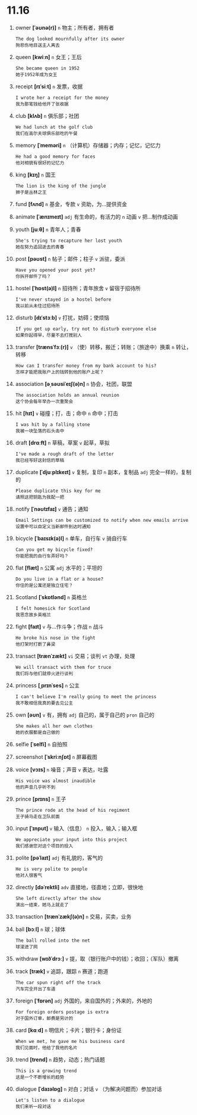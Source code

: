 # 11.16

1. owner **[ˈəʊnə(r)]** `n` 物主；所有者，拥有者

   ```
   The dog looked mournfully after its owner
   狗悲伤地目送主人离去
   ```

2. queen **[kwiːn]** `n` 女王；王后

   ```
   She became queen in 1952
   她于1952年成为女王
   ```

3. receipt **[rɪˈsiːt]** `n` 发票，收据

   ```
   I wrote her a receipt for the money
   我为那笔钱给他开了张收据
   ```

4. club **[klʌb]** `n` 俱乐部；社团

   ```
   We had lunch at the golf club
   我们在高尔夫球俱乐部吃的午餐
   ```

5. memory **[ˈmeməri]** `n` （计算机）存储器；内存；记忆，记忆力

   ```
   He had a good memory for faces
   他对相貌有很好的记忆力
   ```

6. king **[kɪŋ]** `n` 国王

   ```
   The lion is the king of the jungle
   狮子是丛林之王
   ```

7. fund **[fʌnd]** `n` 基金，专款 `v` 资助，为...提供资金

8. animate **[ˈænɪmeɪt]** `adj` 有生命的，有活力的 `n` 动画 `v` 把...制作成动画

9. youth **[juːθ]** `n` 青年人；青春

   ```
   She's trying to recapture her lost youth
   她在努力追回逝去的青春
   ```

10. post **[pəʊst]** `n` 帖子；邮件；柱子 `v` 派驻，委派

    ```
    Have you opened your post yet?
    你拆开邮件了吗？
    ```

11. hostel **[ˈhɒst(ə)l]** `n` 招待所；青年旅舍 `v` 留宿于招待所

    ```
    I've never stayed in a hostel before
    我以前从未住过招待所
    ```

12. disturb **[dɪˈstɜːb]** `v` 打扰，妨碍；使烦恼

    ```
    If you get up early, try not to disturb everyone else
    如果你起得早，尽量不去打搅别人
    ```

13. transfer **[trænsˈfɜː(r)]** `v` （使）转移，搬迁；转账；（旅途中）换乘 `n` 转让，转移

    ```
    How can I transfer money from my bank account to his?
    怎样才能把我账户上的钱转到他的账户上呢？
    ```

14. association **[əˌsəʊsiˈeɪʃ(ə)n]** `n` 协会，社团，联盟

    ```
    The association holds an annual reunion
    这个协会每年举办一次重聚会
    ```

15. hit **[hɪt]** `v` 碰撞；打，击；命中 `n` 命中；打击

    ```
    I was hit by a falling stone
    我被一块坠落的石头击中
    ```

16. draft **[drɑːft]** `n` 草稿，草案 `v` 起草，草拟

    ```
    I've made a rough draft of the letter
    我已经写好这封信的草稿
    ```

17. duplicate **[ˈdjuːplɪkeɪt]** `v` 复制，复印 `n` 副本，复制品 `adj` 完全一样的，复制的

    ```
    Please duplicate this key for me
    请照这把钥匙为我配一把
    ```

18. notify **[ˈnəʊtɪfaɪ]** `v` 通告；通知

    ```
    Email Settings can be customized to notify when new emails arrive
    设置中可以自定义当新邮件到达时通知
    ```

19. bicycle **[ˈbaɪsɪk(ə)l]** `n` 单车，自行车 `v` 骑自行车

    ```
    Can you get my bicycle fixed?
    你能把我的自行车弄好吗？
    ```

20. flat **[flæt]** `n` 公寓 `adj` 水平的；平坦的

    ```
    Do you live in a flat or a house?
    你住的是公寓还是独立住宅？
    ```

21. Scotland **[ˈskɒtlənd]** `n` 英格兰

    ```
    I felt homesick for Scotland
    我思念故乡英格兰
    ```

22. fight **[faɪt]** `v` 与...作斗争；作战 `n` 战斗

    ```
    He broke his nose in the fight
    他打架时打断了鼻梁
    ```

23. transact **[trænˈzækt]** `vi` 交易；谈判 `vt` 办理，处理

    ```
    We will transact with them for truce
    我们将与他们就停火进行谈判
    ```

24. princess **[ˌprɪnˈses]** `n` 公主

    ```
    I can't believe I'm really going to meet the princess
    我不敢相信我真的要去见公主
    ```

25. own **[əʊn]** `v` 有，拥有 `adj` 自己的，属于自己的 `pron` 自己的

    ```
    She makes all her own clothes
    她的衣服都是自己做的
    ```

26. selfie **[ˈselfi]** `n` 自拍照

27. screenshot **[ˈskriːnʃɒt]** `n` 屏幕截图

28. voice **[vɔɪs]** `n` 噪音；声音 `v` 表达，吐露

    ```
    His voice was almost inaudible
    他的声音几乎听不到
    ```

29. prince **[prɪns]** `n` 王子

    ```
    The prince rode at the head of his regiment
    王子骑马走在卫队前面
    ```

30. input **[ˈɪnpʊt]** `v` 输入（信息） `n` 投入，输入；输入框

    ```
    We appreciate your input into this project
    我们感谢您对这个项目的投入
    ```

31. polite **[pəˈlaɪt]** `adj` 有礼貌的，客气的

    ```
    He is very polite to people
    他对人很客气
    ```

32. directly **[dəˈrektli]** `adv` 直接地，径直地；立即，很快地

    ```
    She left directly after the show
    演出一结束，她马上就走了
    ```

33. transaction **[trænˈzækʃ(ə)n]** `n` 交易，买卖，业务

34. ball **[bɔːl]** `n` 球；球体

    ```
    The ball rolled into the net
    球滚进了网
    ```

35. withdraw **[wɪðˈdrɔː]** `v` 提，取（银行账户中的钱）；收回；（军队）撤离

36. track **[træk]** `v` 追踪，跟踪 `n` 赛道；跑道

    ```
    The car spun right off the track
    汽车完全开出了车道
    ```

37. foreign **[ˈfɒrən]** `adj` 外国的，来自国外的；外来的，外地的

    ```
    For foreign orders postage is extra
    对于国外订单，邮费是另计的
    ```

38. card **[kɑːd]** `n` 明信片；卡片；银行卡；身份证

    ```
    When we met, he gave me his business card
    我们见面时，他给了我他的名片
    ```

39. trend **[trend]** `n` 趋势，动态；热门话题

    ```
    This is a growing trend
    这是一个不断增长的趋势
    ```

40. dialogue **[ˈdaɪəlɒɡ]** `n` 对白；对话 `v` （为解决问题而）参加对话
    ```
    Let's listen to a dialogue
    我们来听一段对话
    ```
